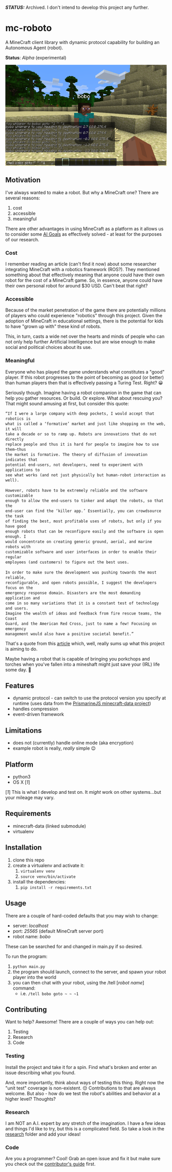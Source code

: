 ***STATUS:*** Archived. I don't intend to develop this project any further.

# mc-roboto

A MineCraft client library with dynamic protocol capability for building an
Autonomous Agent (robot).

**Status**: *Alpha* (experimental)

![screenshot](screenshot.png)

## Motivation
I've always wanted to make a robot. But why a MineCraft one? There are several reasons:

1. cost
2. accessible
3. meaningful

There are other advantages in using MineCraft as a platform as it allows us to consider some [AI Goals](./research/AI_goals.md) as effectively solved - at least for the purposes of our research.

### Cost

I remember reading an article (can't find it now) about some researcher
integrating MineCraft with a robotics framework (ROS?). They mentioned
something about that effectively meaning that anyone could have their own robot
for the cost of a MineCraft game. So, in essence, anyone could have their own
personal robot for around $30 USD. Can't beat that right?

### Accessible

Because of the market penetration of the game there are potentially millions of
players who could experience "robotics" through this project. Given the
adoption of MineCraft in educational settings, there is the potential for kids
to have "grown up with" these kind of robots.

This, in turn, casts a wide net over the hearts and minds of people who can not
only help further Artificial Intelligence but are wise enough to make social
and political choices about its use.

### Meaningful

Everyone who has played the game understands what constitutes a "good" player.
If this robot progresses to the point of becoming as good (or better) than
human players then that is effectively passing a Turing Test. Right? 😀

Seriously though. Imagine having a robot companion in the game that can help
you gather resources. Or build. Or explore. What about rescuing you? That might
sound amusing at first, but consider this quote:

	“If I were a large company with deep pockets, I would accept that robotics is
	what is called a ‘formative’ market and just like shopping on the web, it will
	take a decade or so to ramp up. Robots are innovations that do not directly
	replace people and thus it is hard for people to imagine how to use them—thus
	the market is formative. The theory of diffusion of innovation indicates that
	potential end-users, not developers, need to experiment with applications to
	see what works (and not just physically but human-robot interaction as well).

	However, robots have to be extremely reliable and the software customizable
	enough to allow the end-users to tinker and adapt the robots, so that the
	end-user can find the ‘killer app.’ Essentially, you can crowdsource the task
	of finding the best, most profitable uses of robots, but only if you have good
	enough robots that can be reconfigure easily and the software is open enough. I
	would concentrate on creating generic ground, aerial, and marine robots with
	customizable software and user interfaces in order to enable their regular
	employees (and customers) to figure out the best uses.

	In order to make sure the development was pushing towards the most reliable,
	reconfigurable, and open robots possible, I suggest the developers focus on the
	emergency response domain. Disasters are the most demanding application and
	come in so many variations that it is a constant test of technology and users.
	Imagine the wealth of ideas and feedback from fire rescue teams, the Coast
	Guard, and the American Red Cross, just to name a few! Focusing on emergency
	management would also have a positive societal benefit.”

That's a quote from this [article](http://spectrum.ieee.org/automaton/robotics/robotics-hardware/what-google-should-do-with-its-robots)
which, well, really sums up what this project is aiming to do.

Maybe having a robot that is capable of bringing you porkchops and torches when
you've fallen into a mineshaft might just save your (IRL) life some day. 🤔

## Features

 - dynamic protocol - can switch to use the protocol version you specify at runtime (uses data from the [PrismarineJS minecraft-data project](https://github.com/PrismarineJS/minecraft-data.git))
 - handles compression
 - event-driven framework

## Limitations

- does not (currently) handle online mode (aka encryption)
- example robot is really, *really* simple 😉

## Platform

- python3
- OS X [*1*]

[*1*] This is what I develop and test on. It *might* work on other systems...but your mileage may vary.

## Requirements

* minecraft-data (linked submodule)
* virtualenv

## Installation

1. clone this repo
1. create a virtualenv and activate it:
	1. `virtualenv venv`
	1. `source venv/bin/activate`
1. install the dependencies:
	1. `pip install -r requirements.txt`

## Usage

There are a couple of hard-coded defaults that you may wish to change:

- server: *localhost*
- port: *25565* (default MineCraft server port)
- robot name: *bobo*

These can be searched for and changed in main.py if so desired.

To run the program:

1. `python main.py`
2. the program should launch, connect to the server, and spawn your robot player into the world
3. you can then chat with your robot, using the /tell [*robot name*] command:
	- i.e. `/tell bobo goto ~ ~ ~1`

## Contributing

Want to help? Awesome! There are a couple of ways you can help out:

1. Testing
2. Research
3. Code

### Testing

Install the project and take it for a spin. Find what's broken and enter an
issue describing what you found.

And, more importantly, think about ways of testing this thing. Right now the
"unit test" coverage is non-existent. 😔 Contributions to that are always
welcome. But also - how do we test the robot's abilities and behavior at a
higher level? Thoughts?

### Research

I am NOT an A.I. expert by any stretch of the imagination. I have a few ideas
and things I'd like to try, but this is a complicated field. So take a look in
the [research](./research) folder and add your ideas!

### Code

Are you a programmer? Cool! Grab an open issue and fix it but make sure you
check out the [contributor's guide](./.github/CONTRIBUTING.md) first.
